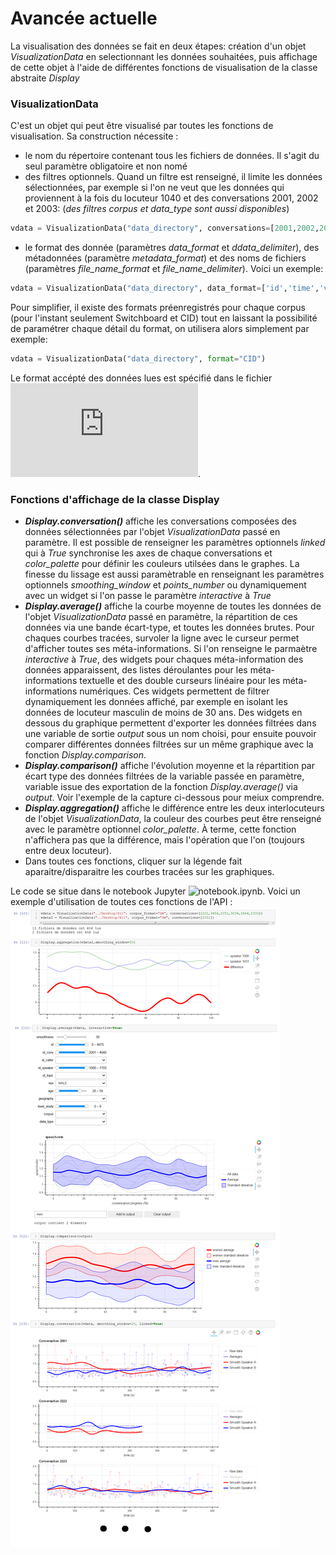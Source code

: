 # Avancée actuelle

La visualisation des données se fait en deux étapes: création d'un objet *VisualizationData* en selectionnant les données souhaitées, puis affichage de cette objet à l'aide de différentes fonctions de visualisation de la classe abstraite *Display*
### VisualizationData
C'est un objet qui peut être visualisé par toutes les fonctions de visualisation. Sa construction nécessite :
* le nom du répertoire contenant tous les fichiers de données. Il s'agit du seul paramètre obligatoire et non nomé
* des filtres optionnels. Quand un filtre est renseigné, il limite les données sélectionnées, par exemple si l'on ne veut que les données qui proviennent à la fois du locuteur 1040 et des conversations 2001, 2002 et 2003:   (*des filtres corpus et data_type sont aussi disponibles*)
```python
vdata = VisualizationData("data_directory", conversations=[2001,2002,2003], speakers=[1040])
```
* le format des donnée (paramètres *data_format* et *ddata_delimiter*), des métadonnées (paramètre *metadata_format*) et des noms de fichiers (paramètres *file_name_format* et *file_name_delimiter*). Voici un exemple:
```python
vdata = VisualizationData("data_directory", data_format=['id','time','values'], file_name_format=['corpus','id_conv','id_speaker'], file_name_delimiter="_")
```
Pour simplifier, il existe des formats préenregistrés pour chaque corpus (pour l'instant seulement Switchboard et CID) tout en laissant la possibilité de paramétrer chaque détail du format, on utilisera alors simplement par exemple:
```python
vdata = VisualizationData("data_directory", format="CID")
```
Le format accépté des données lues est spécifié dans le fichier ![data_format.md](https://github.com/Antonin-Gaboriau/lpl-data-visualization-api/blob/master/data_format.md).

### Fonctions d'affichage de la classe Display
* ***Display.conversation()*** affiche les conversations composées des données sélectionnées par l'objet *VisualizationData* passé en paramètre. Il est possible de renseigner les paramètres optionnels *linked* qui à *True* synchronise les axes de chaque conversations et *color_palette* pour définir les couleurs utilsées dans le graphes. La finesse du lissage est aussi paramètrable en renseignant les paramètres optionnels *smoothing_window* et *points_number* ou dynamiquement avec un widget si l'on passe le paramètre *interactive* à *True* 
* ***Display.average()*** affiche la courbe moyenne de toutes les données de l'objet *VisualizationData* passé en paramètre, la répartition de ces données via une bande écart-type, et toutes les données brutes. Pour chaques courbes tracées, survoler la ligne avec le curseur permet d'afficher toutes ses méta-informations. Si l'on renseigne le parmaètre *interactive* à *True*, des widgets pour chaques méta-information des données apparaissent, des listes déroulantes pour les méta-informations textuelle et des double curseurs linéaire pour les méta-informations numériques. Ces widgets permettent de filtrer dynamiquement les données affiché, par exemple en isolant les données de locuteur masculin de moins de 30 ans. Des widgets en dessous du graphique permettent d'exporter les données filtrées dans une variable de sortie *output* sous un nom choisi, pour ensuite pouvoir comparer différentes données filtrées sur un même graphique avec la fonction *Display.comparison*.
* ***Display.comparison()*** affiche l'évolution moyenne et la répartition par écart type des données filtrées de la variable passée en paramètre, variable issue des exportation de la fonction *Display.average()* via *output*. Voir l'exemple de la capture ci-dessous pour meiux comprendre.
* ***Display.aggregation()*** affiche le différence entre les deux interlocuteurs de l'objet *VisualizationData*, la couleur des courbes peut être renseigné avec le paramètre optionnel *color_palette*. À terme, cette fonction n'affichera pas que la différence, mais l'opération que l'on (toujours entre deux locuteur).
* Dans toutes ces fonctions, cliquer sur la légende fait aparaitre/disparaitre les courbes tracées sur les graphiques.
 
 
Le code se situe dans le notebook Jupyter ![notebook.ipynb](https://raw.githubusercontent.com/Antonin-Gaboriau/lpl-data-visualization-api/master/notebook.ipynb). Voici un exemple d'utilisation de toutes ces fonctions de l'API :![Capture](https://raw.githubusercontent.com/Antonin-Gaboriau/lpl-data-visualization-api/master/capture.png)

